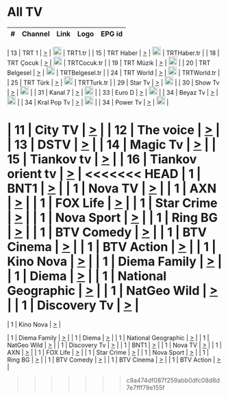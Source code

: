 <h1>All TV</h1>

| #   | Channel        | Link  | Logo | EPG id |
|:---:|:--------------:|:-----:|:----:|:------:|

| 13  | TRT 1            | [>](https://tv-trt1.medya.trt.com.tr/master.m3u8) | <img height="20" src="https://i.imgur.com/j786OLG.png"/> | TRT1.tr |
| 15  | TRT Haber        | [>](https://tv-trthaber.medya.trt.com.tr/master.m3u8) | <img height="20" src="https://i.imgur.com/OVfo8Ab.png"/> | TRTHaber.tr |
| 18  | TRT Çocuk        | [>](https://tv-trtcocuk.medya.trt.com.tr/master.m3u8) | <img height="20" src="https://i.imgur.com/QLFmD6d.png"/> | TRTCocuk.tr |
| 19  | TRT Müzik        | [>](https://tv-trtmuzik.medya.trt.com.tr/master.m3u8) | <img height="20" src="https://i.imgur.com/fIVFCEd.png"/> |
| 20  | TRT Belgesel     | [>](https://tv-trtbelgesel.medya.trt.com.tr/master.m3u8) | <img height="20" src="https://i.imgur.com/MGO87pe.png"/> | TRTBelgesel.tr |
| 24  | TRT World        | [>](https://tv-trtworld.medya.trt.com.tr/master.m3u8) | <img height="20" src="https://i.imgur.com/JEA2xpv.png"/> | TRTWorld.tr |
| 25  | TRT Türk         | [>](https://tv-trtturk.medya.trt.com.tr/master.m3u8) | <img height="20" src="https://i.imgur.com/OSTOQNw.png"/> | TRTTurk.tr |
| 29  | Star Tv   | [>](https://dogus-live.daioncdn.net/startv/startv_360p.m3u8) | <img height="20" src="https://i.imgur.com/IebUZx1.png"/> |
| 30  | Show Tv     | [>](https://ciner-live.daioncdn.net/showtv/showtv.m3u8) | <img height="20" src="https://i.imgur.com/IebUZx1.png"/> |
| 31  | Kanal 7     | [>](https://kanal7-live.daioncdn.net/kanal7/kanal7.m3u8) | <img height="20" src="https://i.imgur.com/IebUZx1.png"/> |
| 33  | Euro D    | [>](https://www.youtube.com/user/KanalD/live) | <img height="20" src="https://i.imgur.com/IebUZx1.png"/> |
| 34  | Beyaz Tv     | [>](https://beyaztv-live.daioncdn.net/beyaztv/beyaztv.m3u8) | <img height="20" src="https://i.imgur.com/IebUZx1.png"/> |
| 34  | Kral Pop Tv     | [>](https://www.youtube.com/watch?v=GuFTuKoXepw) | <img height="20" src="https://i.imgur.com/IebUZx1.png"/> |
| 34  | Power Tv     | [>](https://livetv.powerapp.com.tr/powerTV/powerhd.smil/chunklist.m3u8) | <img height="20" src="https://i.imgur.com/IebUZx1.png"/> |


| 11  | City TV | [>](https://tv.city.bg/play/tshls/citytv/index.m3u8) |
| 12  | The voice | [>](https://bss1.neterra.tv/thevoice/thevoice.m3u8) |
| 13  | DSTV | [>](http://46.249.95.140:8081/hls/data.m3u8) |
| 14  | Magic Tv | [>](https://bss1.neterra.tv/magictv/magictv.m3u8) |
| 15  | Tiankov tv | [>](https://streamer103.neterra.tv/tiankov-folk/live.m3u8) |
| 16  | Tiankov orient tv | [>](https://streamer103.neterra.tv/tiankov-orient/live.m3u8) |
<<<<<<< HEAD
| 1 | BNT1 | [>](https://ymkaya.xyz:36351/tv/bnt1/playlist.m3u8?wmsAuthSign=c2VydmVyX3RpbWU9MS82LzIwMjUgOTozMjo0OCBBTSZoYXNoX3ZhbHVlPXRLcit5SzdnVWV6L1dka2tTRXlLNGc9PSZ2YWxpZG1pbnV0ZXM9NjA=) |
| 1 | Nova TV | [>](https://ymkaya.xyz:36351/tv/novatv/playlist.m3u8?wmsAuthSign=c2VydmVyX3RpbWU9MS82LzIwMjUgOTozMjo1OCBBTSZoYXNoX3ZhbHVlPStjeFl2OWtOVGVhUHhIV3N4WW1Tanc9PSZ2YWxpZG1pbnV0ZXM9NjA=) |
| 1 | AXN | [>](https://ymkaya.xyz:36351/tv/axn/playlist.m3u8?wmsAuthSign=c2VydmVyX3RpbWU9MS82LzIwMjUgOTozMzowOSBBTSZoYXNoX3ZhbHVlPTJRcHZhcjlKZ0VSZW9pOXlQK0o4Snc9PSZ2YWxpZG1pbnV0ZXM9NjA=) |
| 1 | FOX Life | [>](https://ymkaya.xyz:36351/tv/foxlife/playlist.m3u8?wmsAuthSign=c2VydmVyX3RpbWU9MS82LzIwMjUgOTozMzoyMSBBTSZoYXNoX3ZhbHVlPUNkWGRhcVNpYlZmaTBWeEIrMlkwTFE9PSZ2YWxpZG1pbnV0ZXM9NjA=) |
| 1 | Star Crime | [>](https://ymkaya.xyz:36351/tv/foxcrime/playlist.m3u8?wmsAuthSign=c2VydmVyX3RpbWU9MS82LzIwMjUgOTozMzozMSBBTSZoYXNoX3ZhbHVlPTJvSlZzbUJPYVppNkFndWdURVpLTXc9PSZ2YWxpZG1pbnV0ZXM9NjA=) |
| 1 | Nova Sport | [>](https://ymkaya.xyz:36351/tv/novasport/playlist.m3u8?wmsAuthSign=c2VydmVyX3RpbWU9MS82LzIwMjUgOTozMzo0MiBBTSZoYXNoX3ZhbHVlPXdKZ2V3L20vQTNadnA0N1hYb2lOS3c9PSZ2YWxpZG1pbnV0ZXM9NjA=) |
| 1 | Ring BG | [>](https://ymkaya.xyz:36351/tv/ringbg/playlist.m3u8?wmsAuthSign=c2VydmVyX3RpbWU9MS82LzIwMjUgOTozMzo1MyBBTSZoYXNoX3ZhbHVlPW5DSkpwNjd2Yi9Ucno0ZTlKczQwcEE9PSZ2YWxpZG1pbnV0ZXM9NjA=) |
| 1 | BTV Comedy | [>](https://ymkaya.xyz:36351/tv/btvcomedy/playlist.m3u8?wmsAuthSign=c2VydmVyX3RpbWU9MS82LzIwMjUgOTozNDowMyBBTSZoYXNoX3ZhbHVlPUY0bk4rMVBaZVlsTkdDcEtNWmhZblE9PSZ2YWxpZG1pbnV0ZXM9NjA=) |
| 1 | BTV Cinema | [>](https://ymkaya.xyz:36351/tv/btvcinema/playlist.m3u8?wmsAuthSign=c2VydmVyX3RpbWU9MS82LzIwMjUgOTozNDoxMyBBTSZoYXNoX3ZhbHVlPU5vcjB6ell3V3p0dy9hV05Zb1IyWWc9PSZ2YWxpZG1pbnV0ZXM9NjA=) |
| 1 | BTV Action | [>](https://ymkaya.xyz:36351/tv/btvaction/playlist.m3u8?wmsAuthSign=c2VydmVyX3RpbWU9MS82LzIwMjUgOTozNDoyMyBBTSZoYXNoX3ZhbHVlPXpNazROYXlpQWtEczVtQTlWS3NsUlE9PSZ2YWxpZG1pbnV0ZXM9NjA=) |
| 1 | Kino Nova | [>](https://ymkaya.xyz:36351/tv/kinonova/playlist.m3u8?wmsAuthSign=c2VydmVyX3RpbWU9MS82LzIwMjUgOTozNDozMyBBTSZoYXNoX3ZhbHVlPUxvSW4vbUVOV3NaRzJRSUlhWEI4UkE9PSZ2YWxpZG1pbnV0ZXM9NjA=) |
| 1 | Diema Family | [>](https://ymkaya.xyz:36351/tv/diemafamily/playlist.m3u8?wmsAuthSign=c2VydmVyX3RpbWU9MS82LzIwMjUgOTozNDo0MyBBTSZoYXNoX3ZhbHVlPXNLVGQ5MUpFOVlLZUFEcXREUXgyRFE9PSZ2YWxpZG1pbnV0ZXM9NjA=) |
| 1 | Diema | [>](https://ymkaya.xyz:36351/tv/diema/playlist.m3u8?wmsAuthSign=c2VydmVyX3RpbWU9MS82LzIwMjUgOTozNDo1MyBBTSZoYXNoX3ZhbHVlPWxCTnFGaTZOMVM4dmtkbml2VzRtNlE9PSZ2YWxpZG1pbnV0ZXM9NjA=) |
| 1 | National Geographic | [>](https://ymkaya.xyz:36351/tv/natgeo/playlist.m3u8?wmsAuthSign=c2VydmVyX3RpbWU9MS82LzIwMjUgOTozNTo1MiBBTSZoYXNoX3ZhbHVlPWhkNyswK2J5aDJRS3AyRjNPM3E2Y1E9PSZ2YWxpZG1pbnV0ZXM9NjA=) |
| 1 | NatGeo Wild | [>](https://ymkaya.xyz:36351/tv/natgeowild/playlist.m3u8?wmsAuthSign=c2VydmVyX3RpbWU9MS82LzIwMjUgOTozNjowMiBBTSZoYXNoX3ZhbHVlPW9JUHVoVm92c2E1aGhza1o1SnptYnc9PSZ2YWxpZG1pbnV0ZXM9NjA=) |
| 1 | Discovery Tv | [>](https://ymkaya.xyz:36351/tv/discovery/playlist.m3u8?wmsAuthSign=c2VydmVyX3RpbWU9MS82LzIwMjUgOTozNjoxMiBBTSZoYXNoX3ZhbHVlPW1GQUxScHc4WHFOaFdlU2lSR1RTM0E9PSZ2YWxpZG1pbnV0ZXM9NjA=) |
=======


| 1 | Kino Nova | [>](https://ymkaya.xyz:11336/tv/kinonova/playlist.m3u8?wmsAuthSign=c2VydmVyX3RpbWU9MS8yLzIwMjUgNDo0MDoyMCBBTSZoYXNoX3ZhbHVlPWlFS1FrWEtMMVRFM3l5YklUWUJQUHc9PSZ2YWxpZG1pbnV0ZXM9NjA=) |

| 1 | Diema Family | [>](https://ymkaya.xyz:11336/tv/diemafamily/playlist.m3u8?wmsAuthSign=c2VydmVyX3RpbWU9MS8yLzIwMjUgNDo0MDozMCBBTSZoYXNoX3ZhbHVlPUVUaTVKTldvZTF5WVVCM0YwL21kaXc9PSZ2YWxpZG1pbnV0ZXM9NjA=) |
| 1 | Diema | [>](https://ymkaya.xyz:11336/tv/diema/playlist.m3u8?wmsAuthSign=c2VydmVyX3RpbWU9MS8yLzIwMjUgNDo0MDo0MCBBTSZoYXNoX3ZhbHVlPVlYMWVJT2NuUjNpUTBsaytEUFFOS2c9PSZ2YWxpZG1pbnV0ZXM9NjA=) |
| 1 | National Geographic | [>](https://ymkaya.xyz:11336/tv/natgeo/playlist.m3u8?wmsAuthSign=c2VydmVyX3RpbWU9MS8yLzIwMjUgNDo0MTo0MSBBTSZoYXNoX3ZhbHVlPTJQTlVmcG5nYWx0M013eUhGRGxnd0E9PSZ2YWxpZG1pbnV0ZXM9NjA=) |
| 1 | NatGeo Wild | [>](https://ymkaya.xyz:11336/tv/natgeowild/playlist.m3u8?wmsAuthSign=c2VydmVyX3RpbWU9MS8yLzIwMjUgNDo0MTo1MSBBTSZoYXNoX3ZhbHVlPVl1OXZaTTliN0hGWEN3eDBYd1duNkE9PSZ2YWxpZG1pbnV0ZXM9NjA=) |
| 1 | Discovery Tv | [>](https://ymkaya.xyz:11336/tv/discovery/playlist.m3u8?wmsAuthSign=c2VydmVyX3RpbWU9MS8yLzIwMjUgNDo0MjowMSBBTSZoYXNoX3ZhbHVlPWtBQmdLNlY2RmQwWElzMVYzSDJyVkE9PSZ2YWxpZG1pbnV0ZXM9NjA=) |
| 1 | BNT1 | [>](https://ymkaya.xyz:11336/tv/bnt1/playlist.m3u8?wmsAuthSign=c2VydmVyX3RpbWU9MS8yLzIwMjUgNDozODozOCBBTSZoYXNoX3ZhbHVlPVVrMVlRQXpJWlhYeUh6ZFVpSC9NMUE9PSZ2YWxpZG1pbnV0ZXM9NjA=) |
| 1 | Nova TV | [>](https://ymkaya.xyz:11336/tv/novatv/playlist.m3u8?wmsAuthSign=c2VydmVyX3RpbWU9MS8yLzIwMjUgNDozODo0OCBBTSZoYXNoX3ZhbHVlPUVxQjh1a0ZzYkVGZU8zZDFGTzdreVE9PSZ2YWxpZG1pbnV0ZXM9NjA=) |
| 1 | AXN | [>](https://ymkaya.xyz:11336/tv/axn/playlist.m3u8?wmsAuthSign=c2VydmVyX3RpbWU9MS8yLzIwMjUgNDozODo1OCBBTSZoYXNoX3ZhbHVlPUpkWStGY1hkNXhaOVpPZ0thQ0FZL3c9PSZ2YWxpZG1pbnV0ZXM9NjA=) |
| 1 | FOX Life | [>](https://ymkaya.xyz:11336/tv/foxlife/playlist.m3u8?wmsAuthSign=c2VydmVyX3RpbWU9MS8yLzIwMjUgNDozOToxMCBBTSZoYXNoX3ZhbHVlPWt1ZDc1T3AzYlZDTjJnSy9TU0xJZlE9PSZ2YWxpZG1pbnV0ZXM9NjA=) |
| 1 | Star Crime | [>](https://ymkaya.xyz:11336/tv/foxcrime/playlist.m3u8?wmsAuthSign=c2VydmVyX3RpbWU9MS8yLzIwMjUgNDozOToyMCBBTSZoYXNoX3ZhbHVlPXIwVU45Nm9FR1l2enNkTG9TanBxbmc9PSZ2YWxpZG1pbnV0ZXM9NjA=) |
| 1 | Nova Sport | [>](https://ymkaya.xyz:11336/tv/novasport/playlist.m3u8?wmsAuthSign=c2VydmVyX3RpbWU9MS8yLzIwMjUgNDozOTozMCBBTSZoYXNoX3ZhbHVlPXlSZ0UxazVaM0xhSmc0NmR4T0c1T2c9PSZ2YWxpZG1pbnV0ZXM9NjA=) |
| 1 | Ring BG | [>](https://ymkaya.xyz:11336/tv/ringbg/playlist.m3u8?wmsAuthSign=c2VydmVyX3RpbWU9MS8yLzIwMjUgNDozOTo0MCBBTSZoYXNoX3ZhbHVlPTR4aUlFNHVUYWN4enY1WkVuOFZma2c9PSZ2YWxpZG1pbnV0ZXM9NjA=) |
| 1 | BTV Comedy | [>](https://ymkaya.xyz:11336/tv/btvcomedy/playlist.m3u8?wmsAuthSign=c2VydmVyX3RpbWU9MS8yLzIwMjUgNDozOTo1MCBBTSZoYXNoX3ZhbHVlPUtrMTJ2RHNTTUU1RFp1ZkVOdXFSK3c9PSZ2YWxpZG1pbnV0ZXM9NjA=) |
| 1 | BTV Cinema | [>](https://ymkaya.xyz:11336/tv/btvcinema/playlist.m3u8?wmsAuthSign=c2VydmVyX3RpbWU9MS8yLzIwMjUgNDozOTo1OSBBTSZoYXNoX3ZhbHVlPTZWcU9FZW56cG1NM1lrYy8xNE5NeHc9PSZ2YWxpZG1pbnV0ZXM9NjA=) |
| 1 | BTV Action | [>](https://ymkaya.xyz:11336/tv/btvaction/playlist.m3u8?wmsAuthSign=c2VydmVyX3RpbWU9MS8yLzIwMjUgNDo0MDoxMCBBTSZoYXNoX3ZhbHVlPUlDd0ErRkZVWThyMVZwR3c2REdGZ3c9PSZ2YWxpZG1pbnV0ZXM9NjA=) |
>>>>>>> c9a474df087f259abb0dfc08d8d7e7fff79e155f
